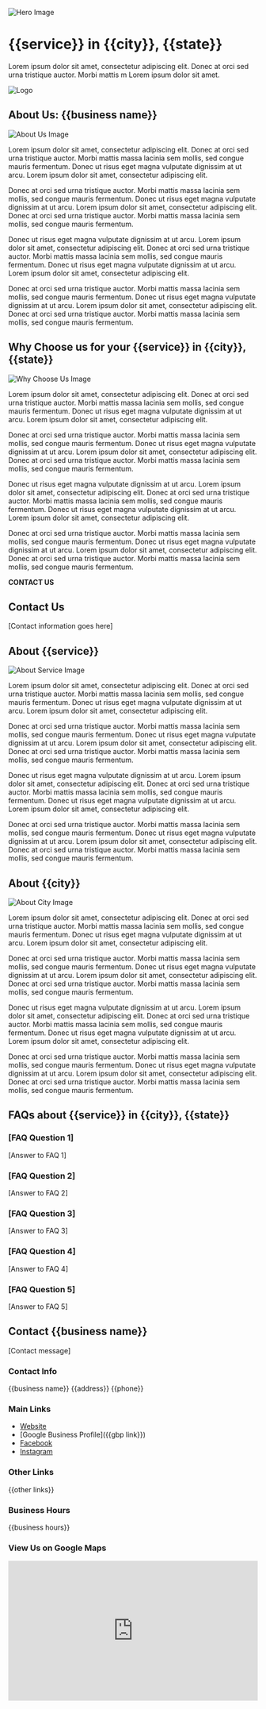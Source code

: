 ![Hero Image](https://lh3.googleusercontent.com/p/AF1QipNhysoanIvt15PCe9JxD8izgx5DO4jVtdreglLz=s0)

# {{service}} in {{city}}, {{state}}

Lorem ipsum dolor sit amet, consectetur adipiscing elit. Donec at orci sed urna tristique auctor. Morbi mattis m Lorem ipsum dolor sit amet.

![Logo](path-to-logo-image.png)

## About Us: {{business name}}

![About Us Image](path-to-about-us-image.png)

Lorem ipsum dolor sit amet, consectetur adipiscing elit. Donec at orci sed urna tristique auctor. Morbi mattis massa lacinia sem mollis, sed congue mauris fermentum. Donec ut risus eget magna vulputate dignissim at ut arcu. Lorem ipsum dolor sit amet, consectetur adipiscing elit.

Donec at orci sed urna tristique auctor. Morbi mattis massa lacinia sem mollis, sed congue mauris fermentum. Donec ut risus eget magna vulputate dignissim at ut arcu. Lorem ipsum dolor sit amet, consectetur adipiscing elit. Donec at orci sed urna tristique auctor. Morbi mattis massa lacinia sem mollis, sed congue mauris fermentum.

Donec ut risus eget magna vulputate dignissim at ut arcu. Lorem ipsum dolor sit amet, consectetur adipiscing elit. Donec at orci sed urna tristique auctor. Morbi mattis massa lacinia sem mollis, sed congue mauris fermentum. Donec ut risus eget magna vulputate dignissim at ut arcu. Lorem ipsum dolor sit amet, consectetur adipiscing elit.

Donec at orci sed urna tristique auctor. Morbi mattis massa lacinia sem mollis, sed congue mauris fermentum. Donec ut risus eget magna vulputate dignissim at ut arcu. Lorem ipsum dolor sit amet, consectetur adipiscing elit. Donec at orci sed urna tristique auctor. Morbi mattis massa lacinia sem mollis, sed congue mauris fermentum.


## Why Choose us for your {{service}} in {{city}}, {{state}}

![Why Choose Us Image](path-to-why-choose-us-image.png)

Lorem ipsum dolor sit amet, consectetur adipiscing elit. Donec at orci sed urna tristique auctor. Morbi mattis massa lacinia sem mollis, sed congue mauris fermentum. Donec ut risus eget magna vulputate dignissim at ut arcu. Lorem ipsum dolor sit amet, consectetur adipiscing elit.

Donec at orci sed urna tristique auctor. Morbi mattis massa lacinia sem mollis, sed congue mauris fermentum. Donec ut risus eget magna vulputate dignissim at ut arcu. Lorem ipsum dolor sit amet, consectetur adipiscing elit. Donec at orci sed urna tristique auctor. Morbi mattis massa lacinia sem mollis, sed congue mauris fermentum.

Donec ut risus eget magna vulputate dignissim at ut arcu. Lorem ipsum dolor sit amet, consectetur adipiscing elit. Donec at orci sed urna tristique auctor. Morbi mattis massa lacinia sem mollis, sed congue mauris fermentum. Donec ut risus eget magna vulputate dignissim at ut arcu. Lorem ipsum dolor sit amet, consectetur adipiscing elit.

Donec at orci sed urna tristique auctor. Morbi mattis massa lacinia sem mollis, sed congue mauris fermentum. Donec ut risus eget magna vulputate dignissim at ut arcu. Lorem ipsum dolor sit amet, consectetur adipiscing elit. Donec at orci sed urna tristique auctor. Morbi mattis massa lacinia sem mollis, sed congue mauris fermentum.

**CONTACT US**

## Contact Us

[Contact information goes here]

## About {{service}}

![About Service Image](path-to-about-service-image.png)

Lorem ipsum dolor sit amet, consectetur adipiscing elit. Donec at orci sed urna tristique auctor. Morbi mattis massa lacinia sem mollis, sed congue mauris fermentum. Donec ut risus eget magna vulputate dignissim at ut arcu. Lorem ipsum dolor sit amet, consectetur adipiscing elit.

Donec at orci sed urna tristique auctor. Morbi mattis massa lacinia sem mollis, sed congue mauris fermentum. Donec ut risus eget magna vulputate dignissim at ut arcu. Lorem ipsum dolor sit amet, consectetur adipiscing elit. Donec at orci sed urna tristique auctor. Morbi mattis massa lacinia sem mollis, sed congue mauris fermentum.

Donec ut risus eget magna vulputate dignissim at ut arcu. Lorem ipsum dolor sit amet, consectetur adipiscing elit. Donec at orci sed urna tristique auctor. Morbi mattis massa lacinia sem mollis, sed congue mauris fermentum. Donec ut risus eget magna vulputate dignissim at ut arcu. Lorem ipsum dolor sit amet, consectetur adipiscing elit.

Donec at orci sed urna tristique auctor. Morbi mattis massa lacinia sem mollis, sed congue mauris fermentum. Donec ut risus eget magna vulputate dignissim at ut arcu. Lorem ipsum dolor sit amet, consectetur adipiscing elit. Donec at orci sed urna tristique auctor. Morbi mattis massa lacinia sem mollis, sed congue mauris fermentum.


## About {{city}}

![About City Image](path-to-about-city-image.png)

Lorem ipsum dolor sit amet, consectetur adipiscing elit. Donec at orci sed urna tristique auctor. Morbi mattis massa lacinia sem mollis, sed congue mauris fermentum. Donec ut risus eget magna vulputate dignissim at ut arcu. Lorem ipsum dolor sit amet, consectetur adipiscing elit.

Donec at orci sed urna tristique auctor. Morbi mattis massa lacinia sem mollis, sed congue mauris fermentum. Donec ut risus eget magna vulputate dignissim at ut arcu. Lorem ipsum dolor sit amet, consectetur adipiscing elit. Donec at orci sed urna tristique auctor. Morbi mattis massa lacinia sem mollis, sed congue mauris fermentum.

Donec ut risus eget magna vulputate dignissim at ut arcu. Lorem ipsum dolor sit amet, consectetur adipiscing elit. Donec at orci sed urna tristique auctor. Morbi mattis massa lacinia sem mollis, sed congue mauris fermentum. Donec ut risus eget magna vulputate dignissim at ut arcu. Lorem ipsum dolor sit amet, consectetur adipiscing elit.

Donec at orci sed urna tristique auctor. Morbi mattis massa lacinia sem mollis, sed congue mauris fermentum. Donec ut risus eget magna vulputate dignissim at ut arcu. Lorem ipsum dolor sit amet, consectetur adipiscing elit. Donec at orci sed urna tristique auctor. Morbi mattis massa lacinia sem mollis, sed congue mauris fermentum.


## FAQs about {{service}} in {{city}}, {{state}}

### [FAQ Question 1]

[Answer to FAQ 1]

### [FAQ Question 2]

[Answer to FAQ 2]

### [FAQ Question 3]

[Answer to FAQ 3]

### [FAQ Question 4]

[Answer to FAQ 4]

### [FAQ Question 5]

[Answer to FAQ 5]

## Contact {{business name}}

[Contact message]

### Contact Info
{{business name}}
{{address}}
{{phone}}

### Main Links
- [Website]({{website}})
- [Google Business Profile]({{gbp link}})
- [Facebook]({{facebook}})
- [Instagram]({{instagram}})

### Other Links
{{other links}}

### Business Hours
{{business hours}}

### View Us on Google Maps

<div style="width: 100%; height: 0; padding-bottom: 56%; position: relative;">
  <iframe src="https://www.google.com/maps/embed?pb=!1m18!1m12!1m3!1d320795.41162007884!2d-114.37363212253459!3d51.08605519048819!2m3!1f0!2f0!3f0!3m2!1i1024!2i768!4f13.1!3m3!1m2!1s0x5371710f63f5f061%3A0xa0eda420c717402!2sStubborn%20Stump%20Grinding%20and%20Tree%20Care!5e0!3m2!1sen!2sca!4v1721992842192!5m2!1sen!2sca" width="600" height="450" style="border:0; position: absolute; top: 0; left: 0; width: 100%; height: 100%;" allowfullscreen="" loading="lazy" referrerpolicy="no-referrer-when-downgrade"></iframe>
</div>
